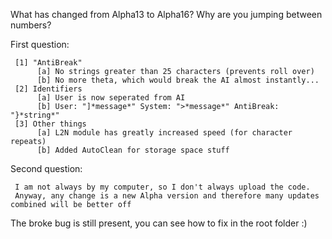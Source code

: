 What has changed from Alpha13 to Alpha16?
Why are you jumping between numbers?

First question:

     [1] "AntiBreak"
          [a] No strings greater than 25 characters (prevents roll over)
          [b] No more theta, which would break the AI almost instantly...
     [2] Identifiers
          [a] User is now seperated from AI
          [b] User: "]*message*" System: ">*message*" AntiBreak: "}*string*"
     [3] Other things
          [a] L2N module has greatly increased speed (for character repeats)
          [b] Added AutoClean for storage space stuff

Second question:

     I am not always by my computer, so I don't always upload the code.
     Anyway, any change is a new Alpha version and therefore many updates combined will be better off

The broke bug is still present, you can see how to fix in the root folder :)
